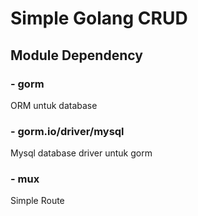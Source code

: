 # Simple Golang CRUD

## Module Dependency

### - gorm
ORM untuk database

### - gorm.io/driver/mysql
Mysql database driver untuk gorm
### - mux
Simple Route